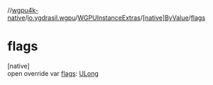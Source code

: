 //[wgpu4k-native](../../../../index.md)/[io.ygdrasil.wgpu](../../index.md)/[WGPUInstanceExtras](../index.md)/[[native]ByValue](index.md)/[flags](flags.md)

# flags

[native]\
open override var [flags](flags.md): [ULong](https://kotlinlang.org/api/core/kotlin-stdlib/kotlin/-u-long/index.html)